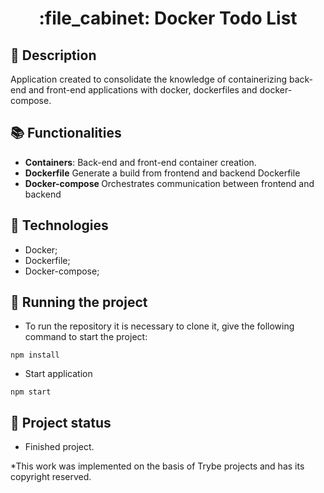 <h1 align="center">:file_cabinet: Docker Todo List</h1>

## :memo: Description
Application created to consolidate the knowledge of containerizing back-end and front-end applications with docker, dockerfiles and docker-compose.

## :books: Functionalities
* <b>Containers</b>: Back-end and front-end container creation.
* <b>Dockerfile</b> Generate a build from frontend and backend Dockerfile
* <b>Docker-compose </b> Orchestrates communication between frontend and backend

## :wrench: Technologies
* Docker;
* Dockerfile;
* Docker-compose;

## :rocket: Running the project
* To run the repository it is necessary to clone it, give the following command to start the project:
```
npm install
```
* Start application

```
npm start
```
## :dart: Project status
*  Finished project.

*This work was implemented on the basis of Trybe projects and has its copyright reserved.

